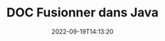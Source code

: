---
############################# Static ############################
layout: "auto-gen-merge"
date: 2022-09-19T14:13:20
draft: false
otherformats: docm docx dot dotm dotx epub html mht mhtml odp ods odt one otp ott pdf

############################# Head ############################
head_title: "Fusionner DOC fichiers via l'API de fusion de documents Java et J2SE"
head_description: "Fusionnez plusieurs fichiers DOC en Java à l'aide de l'API de fusion de documents avec toutes les données, le style et la mise en forme en tant que documents source."

############################# Header ############################
title: "DOC Fusionner dans Java"
description: "Fusionnez DOC avec quelques lignes de code Java."
bg_image: "https://cms.admin.containerize.com/templates/aspose/App_Themes/V3/images/bg/header1.png"
bg_overlay: false
button:
    enable: true
    icon: "fas fa-arrow-down"
    label: "Télécharger la version d'essai gratuite"
    link: "https://downloads.groupdocs.com/merger/java"

############################# SubMenu ############################
submenu:
    enable: true

    left:
        img_alt: "GroupDocs.Merger for Java"
        image: "https://cms.admin.containerize.com/templates/groupdocs/images/product-logos/90x90-noborder/groupdocs-merger-java.png"
        product: "GroupDocs.Merger"
        platform: "Java"

    middle:
        button:

            # button loop
            - link: "https://apireference.groupdocs.com/merger/java"
              text: "Référence API"

            # button loop
            - link: "https://github.com/groupdocs-merger"
              text: "Exemples de codes"

            # button loop
            - link: "https://products.groupdocs.app/merger/family"
              text: "Démos en direct"

            # button loop
            - link: "https://purchase.groupdocs.com/pricing/merger/java"
              text: "Tarification"

    right:
        link_download: "https://downloads.groupdocs.com/merger"
        link_learn: "https://docs.groupdocs.com/merger/java"
        link_buy: "https://purchase.groupdocs.com"

############################# About ############################
about:
    enable: true
    title: "À propos de l'API GroupDocs.Merger for Java"
    content: |
        [GroupDocs.Merger for Java](/fr/merger/java/) fournit une solution pratique pour fusionner plusieurs PDF, Microsoft Office (Word, Excel, PowerPoint, OneNote), OpenDocument, HTML, images et de nombreux autres documents dans un seul fichier au sein des applications Java. GroupDocs.Merger vous fera économiser beaucoup d'efforts, car vous êtes autorisé à fusionner des documents DOC - il n'est pas nécessaire d'installer de logiciels tiers, d'applications de bureau ou de plug-ins. Désormais, inutile de perdre votre temps et de fusionner les fichiers manuellement ! La mission de GroupDocs est de fournir la meilleure qualité et de simplifier les workflows de traitement de documents.
        
        L'API GroupDocs.Merger est un bon choix pour les solutions d'entreprise qui ont besoin de fonctionnalités de fusion de fichiers. Ces API sont bien prises en charge sur tous les principaux systèmes d'exploitation et plates-formes, y compris J2SE 7.0 (1.7), J2SE 8.0 (1.8), Java 10.

############################# Steps ############################
steps:
    enable: true
    title_left: "Fusionner plusieurs fichiers DOC dans Java"
    content_left: |
        [GroupDocs.Merger for Java](/fr/merger/java/) permet aux développeurs Java de fusionner facilement plusieurs fichiers DOC en mettant en œuvre quelques étapes simples.
        
        * Créez une instance de **Merger** et transmettez le chemin du document source en tant que paramètre du constructeur.
        * Appelez **Join** de la classe **Merger** et transmettez le deuxième chemin du document source.
        * Appelez **Save** de la classe **Merger** pour enregistrer le document fusionné.

    title_right: "Configuration requise"
    content_right: |
        Les API GroupDocs.Merger for Java sont prises en charge sur toutes les principales plates-formes et systèmes d'exploitation. Avant d'exécuter le code ci-dessous, assurez-vous que les prérequis suivants sont installés sur votre système.

        * Systèmes d'exploitation : Microsoft Windows, Linux, MacOS
        * Environnements de développement : NetBeans, IntelliJ IDEA, Eclipse
        * Cadres: J2SE 7.0 (1.7), J2SE 8.0 (1.8), Java 10
        * Téléchargez la dernière version de GroupDocs.Merger for Java depuis [Maven](https://repository.groupdocs.com/webapp/#/artifacts/browse/tree/General/repo/com/groupdocs/groupdocs-merger)
         
    code: |
     {{% merger/additional-styles %}}
     {{< merger/code-merger title="Comment fusionner des fichiers DOC à l'aide de l'exemple de code Java">}}

        ```java    
        // Fusionner les fichiers DOC à l'aide de GroupDocs.Merger pour l'API Java
        // Instancier la fusion avec le document d'entrée DOC
        Merger merger = new Merger("input_1.doc");

        // Appelez la méthode de jointure de l'instance de classe Merger et passez le deuxième chemin du document source
        merger.join("input_2.doc");
    
        // Appelez la méthode d'enregistrement de l'instance de classe Merger pour enregistrer le document fusionné
        merger.save("merged-file.doc"); 
        ```
     {{< /merger/code-merger >}}

############################# Demos ############################
demos:
    enable: true
    title: "Démos en direct - Application en ligne pour fusionner des documents"
    content: |
       Fusionnez plusieurs fichiers DOC dès maintenant en visitant le site Web [GroupDocs.Merger Live Demos](https://products.groupdocs.app/merger/doc).
       La démo en direct présente les avantages suivants.
        
############################# About Formats ############################
about_formats:
    enable: true

############################# More Formats ############################
more_formats:
    enable: true
    title: "Fusion d'autres formats de documents"
    content: |
        Java API de fusion de documents pour les formats de fichiers et les images. Fusionnez certains des formats de documents populaires comme indiqué ci-dessous.

############################# Back to top ###############################
back_to_top:
    enable: true
---